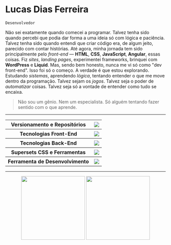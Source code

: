 # Lucas Dias Ferreira
`Desenvolvedor`

Não sei exatamente quando comecei a programar. Talvez tenha sido quando percebi que podia dar forma a uma ideia só com lógica e paciência. Talvez tenha sido quando entendi que criar código era, de algum jeito, parecido com contar histórias. Até agora, minha jornada tem sido principalmente pelo _front-end_ — **HTML**, **CSS**, **JavaScript**, **Angular**, essas coisas. Fiz _sites_, _landing pages_, experimentei frameworks, brinquei com **WordPress** e **Liquid**. Mas, sendo bem honesto, nunca me vi só como "dev front-end". Isso foi só o começo. A verdade é que estou explorando. Estudando _sistemas_, aprendendo _lógica_, tentando entender o que me move dentro da programação. Talvez sejam os _jogos_. Talvez seja o poder de _automatizar_ coisas. Talvez seja só a vontade de entender como tudo se encaixa.
> Não sou um gênio. Nem um especialista. Só alguém tentando fazer sentido com o que aprende.

---
<div align=center>
  <table>
    <tr>
      <th>Versionamento e Repositórios</th>
      <th><img src="https://skillicons.dev/icons?i=git,github" /></th>
    </tr>
    <tr>
      <th>Tecnologias Front-End</th>
      <th><img src="https://skillicons.dev/icons?i=html,css,javascript,angular" /></th>
    </tr>
    <tr>
      <th>Tecnologias Back-End</th>
      <th><img src="https://skillicons.dev/icons?i=cs,java,mysql,php" /></th>
    </tr>
    <tr>
      <th>Supersets CSS e Ferramentas</th>
      <th><img src="[https://skillicons.dev](https://skillicons.dev)/icons?i=sass,tailwind" /></th>
    </tr>
    <tr>
      <th>Ferramenta de Desenvolvimento</th>
      <th><img src="https://skillicons.dev/icons?i=vscode,neovim,figma,wordpress,gamemakerstudio" /></th>
    </tr>
  </table>
</div>

---

<div align=center>
    <img src="https://languages-card.vercel.app/api/top-langs/?username=Affaled&layout=compact&theme=dark" style="height: 200px" />
    <img src="https://languages-card.vercel.app/api?username=Affaled&show_icons=true&theme=dark&layout=compact" style="height: 200px" />
</div>
